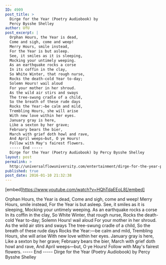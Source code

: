 ```yaml
---
ID: 4909
post_title: >
  Dirge for the Year (Poetry Audiobook) by
  Percy Bysshe Shelley
author: UfU
post_excerpt: |
  Orphan Hours, the Year is dead,
  Come and sigh, come and weep!
  Merry Hours, smile instead,
  For the Year is but asleep.
  See, it smiles as it is sleeping,
  Mocking your untimely weeping.
  As an earthquake rocks a corse
  In its coffin in the clay,
  So White Winter, that rough nurse,
  Rocks the death-cold Year to-day;
  Solemn Hours! wail aloud
  For your mother in her shroud.
  As the wild air stirs and sways
  The tree-swung cradle of a child,
  So the breath of these rude days
  Rocks the Year:—be calm and mild,
  Trembling Hours, she will arise
  With new love within her eyes.
  January gray is here,
  Like a sexton by her grave;
  February bears the bier,
  March with grief doth howl and rave,
  And April weeps—but, O ye Hours!
  Follow with May's fairest flowers.
  ----- End -----
  Dirge for the Year (Poetry Audiobook) by Percy Bysshe Shelley
layout: post
permalink: >
  http://universalflowuniversity.com/entertainment/dirge-for-the-year-poetry-audiobook-by-percy-bysshe-shelley/
published: true
post_date: 2016-01-10 21:32:38
---
```

[embed]https://www.youtube.com/watch?v=HQhTdaEEoL8[/embed]<br>
<p>Orphan Hours, the Year is dead,
Come and sigh, come and weep!
Merry Hours, smile instead,
For the Year is but asleep.
See, it smiles as it is sleeping,
Mocking your untimely weeping.
As an earthquake rocks a corse
In its coffin in the clay,
So White Winter, that rough nurse,
Rocks the death-cold Year to-day;
Solemn Hours! wail aloud
For your mother in her shroud.
As the wild air stirs and sways
The tree-swung cradle of a child,
So the breath of these rude days
Rocks the Year:—be calm and mild,
Trembling Hours, she will arise
With new love within her eyes.
January gray is here,
Like a sexton by her grave;
February bears the bier,
March with grief doth howl and rave,
And April weeps—but, O ye Hours!
Follow with May's fairest flowers.
----- End -----
Dirge for the Year (Poetry Audiobook) by Percy Bysshe Shelley</p>